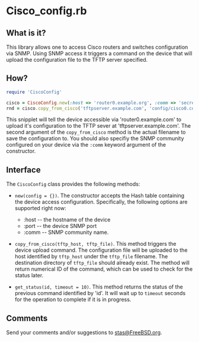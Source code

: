 Cisco_config.rb
===============

What is it?
-----------

This library allows one to access Cisco routers and switches configuration via
SNMP.  Using SNMP access it triggers a command on the device that will upload
the configuration file to the TFTP server specified.


How?
----

```ruby
require 'CiscoConfig'

cisco = CiscoConfig.new(:host => 'router0.example.org', :comm => 'secretcommunity')
rnd = cisco.copy_from_cisco('tftpserver.example.com', 'config/cisco0.conf')
```

This snipplet will tell the device accessible via 'router0.example.com' to upload it's
configuration to the TFTP sever at 'tftpserver.example.com'.  The second argument of
the `copy_from_cisco` method is the actual filename to save the configuration to.
You should also specifiy the SNMP community configured on your device via the `:comm`
keyword argument of the constructor.


Interface
---------

The `CiscoConfig` class provides the following methods:

* `new(config = {})`.  The constructor accepts the Hash table containing the device access
   configuration.  Specifically, the following options are supported right now:
   * :host -- the hostname of the device
   * :port -- the device SNMP port
   * :comm -- SNMP community name.

* `copy_from_cisco(tftp_host, tftp_file)`.  This method triggers the device upload command.
  The configuration file will be uploaded to the host identified by `tftp_host` under
  the `tftp_file` filename.  The destination directory of `tftp_file` should already exist.
  The method will return numerical ID of the command, which can be used to check for the
  status later.

* `get_status(id, timeout = 10)`.  This method returns the status of the previous command
  identified by 'id'.  It will wait up to `timeout` seconds for the operation to complete if
  it is in progress.


Comments
--------

Send your comments and/or suggestions to <stas@FreeBSD.org>.
